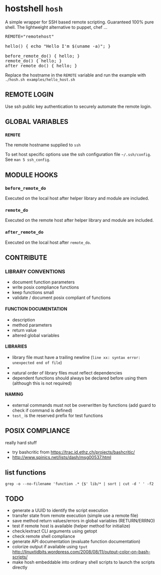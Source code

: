 # hostshell `hosh`

A simple wrapper for SSH based remote scripting.
Guaranteed 100% pure shell.
The lightweight alternative to puppet, chef ...

<pre>
REMOTE="remotehost"

hello() { echo "Hello I'm $(uname -a)"; }

before_remote_do() { hello; }
remote_do() { hello; }
after_remote_do() { hello; }
</pre>


Replace the hostname in the `REMOTE` variable and run the example with `./hosh.sh examples/hello_host.sh`

## REMOTE LOGIN 

Use ssh public key authentication to securely automate the remote login.

## GLOBAL VARIABLES 

### `REMOTE` 

The remote hostname supplied to `ssh`

To set host specific options use the ssh configuration file `~/.ssh/config`. See `man 5 ssh_config`.


##  MODULE HOOKS

###  `before_remote_do`

Executed on the local host after helper library and module are included.

###  `remote_do`

Executed on the remote host after helper library and module are included.

###  `after_remote_do`

Executed on the local host after `remote_do`.


## CONTRIBUTE

### LIBRARY CONVENTIONS


* document function parameters
* write posix compliance functions
* keep functions small
* validate / document posix compliant of functions

#### FUNCTION DOCUMENTATION

* description
* method parameters
* return value
* altered global variables

#### LIBRARIES

* library file must have a trailing newline (`line xx: syntax error: unexpected end of file`)
*
* natural order of library files must reflect dependencies
* dependent functions should always be declared before using them (although this is not required)

#### NAMING

* external commands must not be overwritten by functions (add guard to check if command is defined)
* `test_` is the reserved prefix for test functions

## POSIX COMPLIANCE

really hard stuff

* try bashcritic from https://trac.id.ethz.ch/projects/bashcritic/
* http://www.spinics.net/lists/dash/msg00537.html

## list functions

`grep -o --no-filename 'function .* {$' lib/* | sort | cut -d ' ' -f2`

##  TODO 

* generate a UUID to identify the script execution
* transfer state from remote execution (simple use a remote file)
* save method return values/errors in global variables (RETURN/ERRNO)
* test if remote host is available (helper method for initialize)
* check/extract CLI arguments using getopt
* check remote shell compliance
* generate API documentation (evaluate function documentation)
* colorize output if available using `tput` http://linuxtidbits.wordpress.com/2008/08/11/output-color-on-bash-scripts/
* make hosh embeddable into ordinary shell scripts to launch the scripts directly